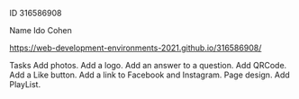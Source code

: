 ID 316586908 

Name Ido Cohen

https://web-development-environments-2021.github.io/316586908/

Tasks
    	Add photos.
	Add a logo.
	Add an answer to a question.
	Add QRCode.
	Add a Like button.
	Add a link to Facebook and Instagram.
	Page design.
	Add PlayList.

